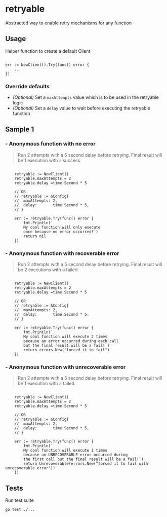 # retryable

Abstracted way to enable retry mechanisms for any function


## Usage 

Helper function to create a default Client 

```golang

err := NewClient().Try(func() error {
	...
})

```

### Override defaults

- _(Optional)_ Set a `maxAttempts` value which is to be used in the retryable logic
- _(Optional)_ Set a `delay` value to wait before executing the retryable function

## Sample 1 

### - Anonymous function with no error

> Run 2 attempts with a 5 second delay before retrying.
Final result will be 1 execution with a success.

```golang

	retryable := NewClient()
	retryable.maxAttempts = 2
	retryable.delay =time.Second * 5

    // OR
	// retryable := &Config{
	// 	maxAttempts: 2,
	// 	delay:       time.Second * 5,
	// }

	err := retryable.Try(func() error {
        fmt.Println(`
        My cool function will only execute 
        once because no error occurred!`)
		return nil
	})
```

### - Anonymous function with recoverable error

> Run 2 attempts with a 5 second delay before retrying.
Final result will be 2 executions with a failed.

```golang

	retryable := NewClient()
	retryable.maxAttempts = 2
	retryable.delay =time.Second * 5

    // OR
	// retryable := &Config{
	// 	maxAttempts: 2,
	// 	delay:       time.Second * 5,
	// }

	err := retryable.Try(func() error {
        fmt.Println(`
        My cool function will execute 2 times
        because an error occurred during each call
        but the final result will be a fail!`)
		return errors.New("forced it to fail")
	})
```

### - Anonymous function with unrecoverable error

> Run 2 attempts with a 5 second delay before retrying.
Final result will be 1 execution with a failed.

```golang

	retryable := NewClient()
	retryable.maxAttempts = 2
	retryable.delay =time.Second * 5

    // OR
	// retryable := &Config{
	// 	maxAttempts: 2,
	// 	delay:       time.Second * 5,
	// }

	err := retryable.Try(func() error {
        fmt.Println(`
        My cool function will execute 1 times
        because an UNRECOVERABLE error occurred during 
        the first call but the final result will be a fail!`)
		return Unrecoverable(errors.New("forced it to fail with unrecoverable error"))
	})
```

## Tests

Run test suite

```bash
go test ./...
```
